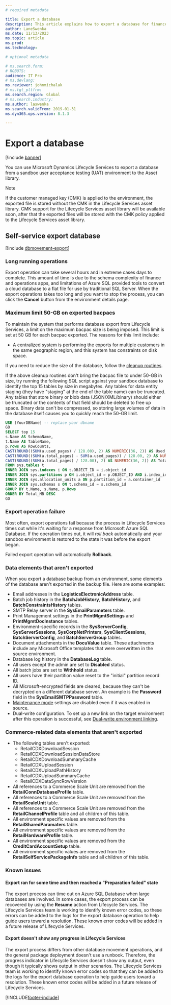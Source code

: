```yaml
---
# required metadata

title: Export a database
description: This article explains how to export a database for finance and operations.
author: LaneSwenka
ms.date: 11/13/2023
ms.topic: article
ms.prod: 
ms.technology: 

# optional metadata

# ms.search.form: 
# ROBOTS: 
audience: IT Pro
# ms.devlang: 
ms.reviewer: johnmichalak
# ms.tgt_pltfrm: 
ms.search.region: Global
# ms.search.industry: 
ms.author: laswenka
ms.search.validFrom: 2019-01-31
ms.dyn365.ops.version: 8.1.3

---
```


# Export a database

[!include [banner](../includes/banner.md)]

You can use Microsoft Dynamics Lifecycle Services to export a database from a sandbox user acceptance testing (UAT) environment to the Asset library.

> [!NOTE]
> If the customer managed key (CMK) is applied to the environment, the exported file is stored without the CMK in the Lifecycle Services asset library. CMK support for the Lifecycle Services asset library will be available soon, after that the exported files will be stored with the CMK policy applied to the Lifecycle Services asset library.

## Self-service export database

[!include [dbmovement-export](../includes/dbmovement-export.md)]

### Long running operations
Export operation can take several hours and in extreme cases days to complete. This amount of time is due to the schema complexity of finance and operations apps, and limitations of Azure SQL provided tools to convert a cloud database to a flat file for use by traditional SQL Server.  When the export operations takes too long and you want to stop the process, you can click the **Cancel** button from the environment details page.

### Maximum limit 50-GB on exported bacpacs 
To maintain the system that performs database export from Lifecycle Services, a limit on the maximum bacpac size is being imposed. This limit is set at 50 GB for each bacpac exported. The reasons for this limit include: 

- A centralized system is performing the exports for multiple customers in the same geographic region, and this system has constraints on disk space.  

If you need to reduce the size of the database, follow the [cleanup routines](../sysadmin/cleanuproutines.md).


If the above cleanup routines don't bring the bacpac file to under 50-GB in size, try running the following SQL script against your sandbox database to identify the top 15 tables by size in megabytes. Any tables for data entity staging (they have "staging" at the end of the table name) can be truncated. Any tables that store binary or blob data (JSON/XML/binary) should either be truncated or the contents of that field should be deleted to free up space. Binary data can't be compressed, so storing large volumes of data in the database itself causes you to quickly reach the 50-GB limit.

```sql
USE [YourDBName] -- replace your dbname
GO
SELECT top 15
s.Name AS SchemaName,
t.Name AS TableName,
p.rows AS RowCounts,
CAST(ROUND((SUM(a.used_pages) / 128.00), 2) AS NUMERIC(36, 2)) AS Used_MB,
CAST(ROUND((SUM(a.total_pages) - SUM(a.used_pages)) / 128.00, 2) AS NUMERIC(36, 2)) AS Unused_MB,
CAST(ROUND((SUM(a.total_pages) / 128.00), 2) AS NUMERIC(36, 2)) AS Total_MB
FROM sys.tables t
INNER JOIN sys.indexes i ON t.OBJECT_ID = i.object_id
INNER JOIN sys.partitions p ON i.object_id = p.OBJECT_ID AND i.index_id = p.index_id
INNER JOIN sys.allocation_units a ON p.partition_id = a.container_id
INNER JOIN sys.schemas s ON t.schema_id = s.schema_id
GROUP BY t.Name, s.Name, p.Rows
ORDER BY Total_MB DESC
GO
```

### Export operation failure

Most often, export operations fail because the process in Lifecycle Services times out while it's waiting for a response from Microsoft Azure SQL Database. If the operation times out, it will *roll back* automatically and your sandbox environment is restored to the state it was before the export began.


Failed export operation will automatically **Rollback**.

### Data elements that aren't exported

When you export a database backup from an environment, some elements of the database aren't exported in the backup file. Here are some examples:

* Email addresses in the **LogisticsElectronicAddress** table.
* Batch job history in the **BatchJobHistory**, **BatchHistory**, and **BatchConstraintsHistory** tables.
* SMTP Relay server in the **SysEmailParameters** table.
* Print Management settings in the **PrintMgmtSettings** and **PrintMgmtDocInstance** tables.
* Environment-specific records in the **SysServerConfig**, **SysServerSessions**, **SysCorpNetPrinters**, **SysClientSessions**, **BatchServerConfig**, and **BatchServerGroup** tables.
* Document attachments in the **DocuValue** table. These attachments include any Microsoft Office templates that were overwritten in the source environment.
* Database log history in the **DatabaseLog** table.
* All users except the admin are set to **Disabled** status.
* All batch jobs are set to **Withhold** status.
* All users have their partition value reset to the "initial" partition record ID.
* All Microsoft-encrypted fields are cleared, because they can't be decrypted on a different database server. An example is the **Password** field in the **SysEmailSMTPPassword** table.
* [Maintenance mode](../sysadmin/maintenance-mode.md) settings are disabled even if it was enabled in source.
* Dual-write configuration.  To set up a new link on the target environment after this operation is successful, see [Dual-write environment linking](../data-entities/dual-write/link-your-environment.md).

### Commerce-related data elements that aren't exported

* The following tables aren't exported:
  * RetailCDXDownloadSession
  * RetailCDXDownloadSessionDataStore
  * RetailCDXDownloadSummaryCache
  * RetailCDXUploadSession
  * RetailCDXUploadPathHistory
  * RetailCDXUploadSummaryCache
  * RetailCDXDataSyncRowVersion
* All references to a Commerce Scale Unit are removed from the **RetailConnDatabaseProfile** table.
* All references to a Commerce Scale Unit are removed from the **RetailScaleUnit** table.
* All references to a Commerce Scale Unit are removed from the **RetailChannelProfile** table and all children of this table.
* All environment specific values are removed from the **RetailSharedParamaters** table.
* All environment specific values are removed from the **RetailHardwareProfile** table.
* All environment specific values are removed from the **CreditCardAccountSetup** table.
* All environment specific values are removed from the **RetailSelfServicePackageInfo** table and all children of this table.

### Known issues

#### Export ran for some time and then reached a "Preparation failed" state

The export process can time out on Azure SQL Database when large databases are involved. In some cases, the export process can be recovered by using the **Resume** action from Lifecycle Services. The Lifecycle Services team is working to identify known error codes, so these errors can be added to the logs for the export database operation to help guide users toward a resolution. These known error codes will be added in a future release of Lifecycle Services. 

#### Export doesn't show any progress in Lifecycle Services

The export process differs from other database movement operations, and the general package deployment doesn't use a runbook. Therefore, the progress indicator in Lifecycle Services doesn't show any output, even though it typically shows output in other scenarios. The Lifecycle Services team is working to identify known error codes so that they can be added to the logs for the export database operation to help guide users toward a resolution. These known error codes will be added in a future release of Lifecycle Services.


[!INCLUDE[footer-include](../../../includes/footer-banner.md)]

